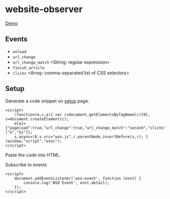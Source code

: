 # website-observer

[Demo](https://abyr.github.io/website-observer/demo.html)

## Events

* `onload`
* `url_change`
* `url_change_match` <String: regular expression>
* `finish_article`
* `clicks` <Array: comma-separated list of CSS selectors>

## Setup

Generate a code snippet on [setup](https://abyr.github.io/website-observer/setup.html) page.

```
<script>
	!function(e,c,a){ var r=document.getElementsByTagName(c)[0], s=document.createElement(c);
    e[a]={"pageload":true,"url_change":true,"url_change_match":"second","clicks":["a","h1"]};
    s.async=!0,s.src="wso.js",r.parentNode.insertBefore(s,r); }(window,"script","wsoc");
</script>
```

Paste the code into HTML.

Subscribe to events

```
<script>
    document.addEventListener('wso-event', function (evnt) {
        console.log('WSO Event', evnt.detail);
    });
</script>
```